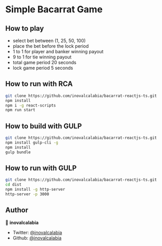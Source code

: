 # Simple Bacarrat Game

## How to play
- select bet between (1, 25, 50, 100)
- place the bet before the lock period
- 1 to 1 for player and banker winning payout
- 9 to 1 for tie winning payout
- total game period 20 seconds
- lock game period 5 seconds


## How to run with RCA

```sh
git clone https://github.com/inovalcalabia/bacarrat-reactjs-ts.git
npm install
npm i -g react-scripts
npm run start 
```


## How to build with GULP

```sh
git clone https://github.com/inovalcalabia/bacarrat-reactjs-ts.git
npm install gulp-cli -g
npm install
gulp bundle
```

## How to run with GULP

```sh
git clone https://github.com/inovalcalabia/bacarrat-reactjs-ts.git
cd dist
npm install -g http-server
http-server -p 3000
```

## Author

👤 **inovalcalabia**

* Twitter: [@inovalcalabia](https://twitter.com/inovalcalabia)
* Github: [@inovalcalabia](https://github.com/inovalcalabia)
